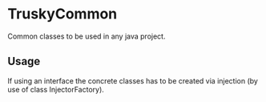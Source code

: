 # TruskyCommon

Common classes to be used in any java project.

## Usage

If using an interface the concrete classes has to be created
via injection (by use of class InjectorFactory).

